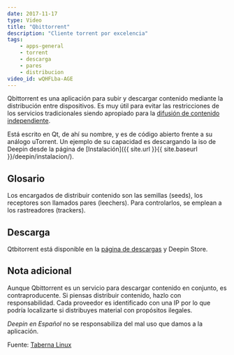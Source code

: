 ```yaml
---
date: 2017-11-17
type: Video
title: "Qbittorrent"
description: "Cliente torrent por excelencia"
tags:
    - apps-general
    - torrent
    - descarga
    - pares
    - distribucion
video_id: wQHFLba-AGE
---
```


Qbittorrent es una aplicación para subir y descargar contenido mediante la distribución entre dispositivos. Es muy útil para evitar las restricciones de los servicios tradicionales siendo apropiado para la [difusión de contenido independiente](https://hipertextual.com/2015/01/nuevo-disco-de-thom-yorke-20-millones).

Está escrito en Qt, de ahí su nombre, y es de código abierto frente a su análogo uTorrent. Un ejemplo de su capacidad es descargando la iso de Deepin desde la página de [Instalación]({{ site.url }}{{ site.baseurl }}/deepin/instalacion/).

## Glosario
Los encargados de distribuir contenido son las semillas (seeds), los receptores son llamados pares (leechers). Para controlarlos, se emplean a los rastreadores (trackers).

## Descarga

Qtbitorrent está disponible en la [página de descargas](https://www.qbittorrent.org/) y Deepin Store.

## Nota adicional

Aunque Qbittorrent es un servicio para descargar contenido en conjunto, es contraproducente. Si piensas distribuir contenido, hazlo con responsabilidad. Cada proveedor es identificado con una IP por lo que podría localizarte si distribuyes material con propósitos ilegales.

*Deepin en Español* no se responsabiliza del mal uso que damos a la aplicación.

Fuente: [Taberna Linux](https://www.youtube.com/channel/UCMyk5XHUsBx9ce9Ufm4B9sA)
